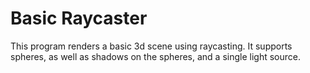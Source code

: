 # Basic Raycaster

This program renders a basic 3d scene using raycasting. It supports spheres, as well as shadows on the spheres, and a single light source.